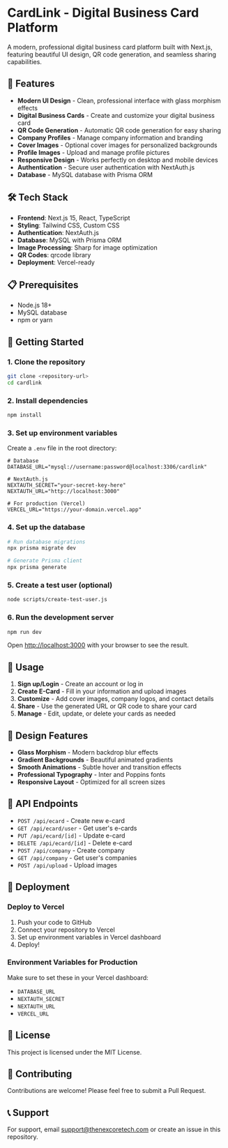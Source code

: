 # CardLink - Digital Business Card Platform

A modern, professional digital business card platform built with Next.js, featuring beautiful UI design, QR code generation, and seamless sharing capabilities.

## 🚀 Features

- **Modern UI Design** - Clean, professional interface with glass morphism effects
- **Digital Business Cards** - Create and customize your digital business card
- **QR Code Generation** - Automatic QR code generation for easy sharing
- **Company Profiles** - Manage company information and branding
- **Cover Images** - Optional cover images for personalized backgrounds
- **Profile Images** - Upload and manage profile pictures
- **Responsive Design** - Works perfectly on desktop and mobile devices
- **Authentication** - Secure user authentication with NextAuth.js
- **Database** - MySQL database with Prisma ORM

## 🛠️ Tech Stack

- **Frontend**: Next.js 15, React, TypeScript
- **Styling**: Tailwind CSS, Custom CSS
- **Authentication**: NextAuth.js
- **Database**: MySQL with Prisma ORM
- **Image Processing**: Sharp for image optimization
- **QR Codes**: qrcode library
- **Deployment**: Vercel-ready

## 📋 Prerequisites

- Node.js 18+
- MySQL database
- npm or yarn

## 🚀 Getting Started

### 1. Clone the repository

```bash
git clone <repository-url>
cd cardlink
```

### 2. Install dependencies

```bash
npm install
```

### 3. Set up environment variables

Create a `.env` file in the root directory:

```env
# Database
DATABASE_URL="mysql://username:password@localhost:3306/cardlink"

# NextAuth.js
NEXTAUTH_SECRET="your-secret-key-here"
NEXTAUTH_URL="http://localhost:3000"

# For production (Vercel)
VERCEL_URL="https://your-domain.vercel.app"
```

### 4. Set up the database

```bash
# Run database migrations
npx prisma migrate dev

# Generate Prisma client
npx prisma generate
```

### 5. Create a test user (optional)

```bash
node scripts/create-test-user.js
```

### 6. Run the development server

```bash
npm run dev
```

Open [http://localhost:3000](http://localhost:3000) with your browser to see the result.

## 📱 Usage

1. **Sign up/Login** - Create an account or log in
2. **Create E-Card** - Fill in your information and upload images
3. **Customize** - Add cover images, company logos, and contact details
4. **Share** - Use the generated URL or QR code to share your card
5. **Manage** - Edit, update, or delete your cards as needed

## 🎨 Design Features

- **Glass Morphism** - Modern backdrop blur effects
- **Gradient Backgrounds** - Beautiful animated gradients
- **Smooth Animations** - Subtle hover and transition effects
- **Professional Typography** - Inter and Poppins fonts
- **Responsive Layout** - Optimized for all screen sizes

## 🔧 API Endpoints

- `POST /api/ecard` - Create new e-card
- `GET /api/ecard/user` - Get user's e-cards
- `PUT /api/ecard/[id]` - Update e-card
- `DELETE /api/ecard/[id]` - Delete e-card
- `POST /api/company` - Create company
- `GET /api/company` - Get user's companies
- `POST /api/upload` - Upload images

## 🚀 Deployment

### Deploy to Vercel

1. Push your code to GitHub
2. Connect your repository to Vercel
3. Set up environment variables in Vercel dashboard
4. Deploy!

### Environment Variables for Production

Make sure to set these in your Vercel dashboard:

- `DATABASE_URL`
- `NEXTAUTH_SECRET`
- `NEXTAUTH_URL`
- `VERCEL_URL`

## 📄 License

This project is licensed under the MIT License.

## 🤝 Contributing

Contributions are welcome! Please feel free to submit a Pull Request.

## 📞 Support

For support, email support@thenexcoretech.com or create an issue in this repository.
